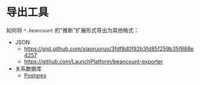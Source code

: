 # 导出工具

如何将 `*.beancount` 的"推断"扩展形式导出为其他格式：

- JSON
    - <https://gist.github.com/xiaoruoruo/3fdf8d0f92b3fd85f259b35f888e4257>
    - <https://github.com/LaunchPlatform/beancount-exporter>
- 关系数据库
    - [Postgres](https://github.com/gerdemb/beanpost) 